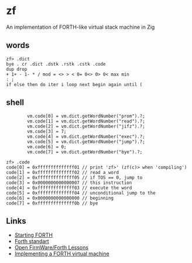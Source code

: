 # zf
An implementation of FORTH-like virtual stack machine in Zig

## words

```
zf> .dict
bye . cr .dict .dstk .rstk .cstk .code
dup drop
+ 1+ - 1- * / mod = <> > < 0= 0<> 0> 0< max min
: ;
if else then do iter i loop next begin again until (
```

## shell

```zig
        vm.code[0] = vm.dict.getWordNumber("prom").?;
        vm.code[1] = vm.dict.getWordNumber("read").?;
        vm.code[2] = vm.dict.getWordNumber("jifz").?;
        vm.code[3] = 7;
        vm.code[4] = vm.dict.getWordNumber("exec").?;
        vm.code[5] = vm.dict.getWordNumber("jump").?;
        vm.code[6] = 0;
        vm.code[7] = vm.dict.getWordNumber("bye").?;

```

```
zf> .code
code[0] = 0xffffffffffffff01 // print 'zf>' (zf(c)> when 'compiling')
code[1] = 0xffffffffffffff02 // read a word
code[2] = 0xffffffffffffff05 // if TOS == 0, jump to
code[3] = 0x0000000000000007 // this instruction
code[4] = 0xffffffffffffff03 // execute the word
code[5] = 0xffffffffffffff04 // unconditional jump to the
code[6] = 0x0000000000000000 // beginning
code[7] = 0xffffffffffffff0b // bye
```

## Links

* [Starting FORTH](https://www.forth.com/starting-forth/)
* [Forth standart](https://forth-standard.org/standard/core)
* [Open FirmWare/Forth Lessons](https://wiki.laptop.org/go/Forth_Lessons)
* [Implementing a FORTH virtual machine](http://www.w3group.de/forth_course.html)
